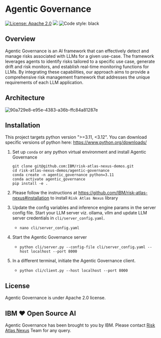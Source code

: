 # Agentic Governance

[![License: Apache 2.0](https://img.shields.io/badge/License-Apache%202.0-yellow.svg)](https://www.apache.org/licenses/LICENSE-2.0) [![](https://img.shields.io/badge/python-3.11-blue.svg)](https://www.python.org/downloads/) <img alt="Code style: black" src="https://img.shields.io/badge/code%20style-black-000000.svg"></a>

## Overview

Agentic Governance is an AI framework that can effectively detect and manage risks associated with LLMs for a given use-case. The framework leverages agents to identify risks tailored to a specific use case, generate drift and risk monitors, and establish real-time monitoring functions for LLMs. By integrating these capabilities, our approach aims to provide a comprehensive risk management framework that addresses the unique requirements of each LLM application.

## Architecture

![90a729e8-e95e-4383-a36b-ffc84a81287e](https://github.com/user-attachments/assets/83b42f49-9a8e-4bfa-a1fb-5b75caf89e75)


## Installation

This project targets python version ">=3.11, <3.12". You can download specific versions of python here: https://www.python.org/downloads/

1. Set up `conda` or any python virtual environment and install Agentic Governance
   ```
   git clone git@github.com:IBM/risk-atlas-nexus-demos.git
   cd risk-atlas-nexus-demos/agentic-governance
   conda create -n agentic_governance python=3.11
   conda activate agentic_governance
   pip install -e .
   ```
2. Please follow the instructions at https://github.com/IBM/risk-atlas-nexus#installation to install `Risk Atlas Nexus` library

3. Update the config variables and inference engine params in the server config file. Start your LLM server viz. ollama, vllm and update LLM server credentials in `cli/server_config.yaml`.

   - `nano cli/server_config.yaml`

4. Start the Agentic Governance server

   - `python cli/server.py --config-file cli/server_config.yaml --host localhost --port 8000`

5. In a different terminal, initiate the Agentic Governance client.
   - `python cli/client.py --host localhost --port 8000`

## License

Agentic Governance is under Apache 2.0 license.

## IBM ❤️ Open Source AI

Agentic Governance has been brought to you by IBM. Please contact [Risk Atlas Nexus](mailto:risk-atlas-nexus@ibm.com) Team for any query.
